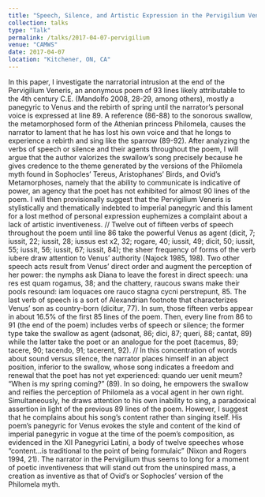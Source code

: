 ```yaml
---
title: "Speech, Silence, and Artistic Expression in the Pervigilium Veneris"
collection: talks
type: "Talk"
permalink: /talks/2017-04-07-pervigilium
venue: "CAMWS"
date: 2017-04-07
location: "Kitchener, ON, CA"
---
```


In this paper, I investigate the narratorial intrusion at the end of the Pervigilium Veneris, an anonymous poem of 93 lines likely attributable to the 4th century C.E. (Mandolfo 2008, 28-29, among others), mostly a panegyric to Venus and the rebirth of spring until the narrator’s personal voice is expressed at line 89. A reference (86-88) to the sonorous swallow, the metamorphosed form of the Athenian princess Philomela, causes the narrator to lament that he has lost his own voice and that he longs to experience a rebirth and sing like the sparrow (89-92). After analyzing the verbs of speech or silence and their agents throughout the poem, I will argue that the author valorizes the swallow’s song precisely because he gives credence to the theme generated by the versions of the Philomela myth found in Sophocles’ Tereus, Aristophanes’ Birds, and Ovid’s Metamorphoses, namely that the ability to communicate is indicative of power, an agency that the poet has not exhibited for almost 90 lines of the poem. I will then provisionally suggest that the Pervigilium Veneris is stylistically and thematically indebted to imperial panegyric and this lament for a lost method of personal expression euphemizes a complaint about a lack of artistic inventiveness. // Twelve out of fifteen verbs of speech throughout the poem until line 86 take the powerful Venus as agent (dicit, 7; iussit, 22; iussit, 28; iussus est x2, 32; rogare, 40; iussit, 49; dicit, 50; iussit, 55; iussit, 56; iussit, 67; iussit, 84); the sheer frequency of forms of the verb iubere draw attention to Venus’ authority (Najock 1985, 198). Two other speech acts result from Venus’ direct order and augment the perception of her power: the nymphs ask Diana to leave the forest in direct speech: una res est quam rogamus, 38; and the chattery, raucous swans make their pools resound: iam loquaces ore rauco stagna cycni perstrepunt, 85. The last verb of speech is a sort of Alexandrian footnote that characterizes Venus’ son as country-born (dicitur, 77). In sum, those fifteen verbs appear in about 16.5% of the first 85 lines of the poem. Then, every line from 86 to 91 (the end of the poem) includes verbs of speech or silence; the former type take the swallow as agent (adsonat, 86; dici, 87; queri, 88; cantat, 89) while the latter take the poet or an analogue for the poet (tacemus, 89; tacere, 90; tacendo, 91; tacerent, 92). // In this concentration of words about sound versus silence, the narrator places himself in an abject position, inferior to the swallow, whose song indicates a freedom and renewal that the poet has not yet experienced: quando uer uenit meum? “When is my spring coming?” (89). In so doing, he empowers the swallow and reifies the perception of Philomela as a vocal agent in her own right. Simultaneously, he draws attention to his own inability to sing, a paradoxical assertion in light of the previous 89 lines of the poem. However, I suggest that he complains about his song’s content rather than singing itself. His poem’s panegyric for Venus evokes the style and content of the kind of imperial panegyric in vogue at the time of the poem’s composition, as evidenced in the XII Panegyrici Latini, a body of twelve speeches whose “content…is traditional to the point of being formulaic” (Nixon and Rogers 1994, 21). The narrator in the Pervigilium thus seems to long for a moment of poetic inventiveness that will stand out from the uninspired mass, a creation as inventive as that of Ovid’s or Sophocles’ version of the Philomela myth.
